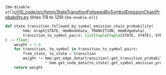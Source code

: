 `{bm-disable-all}`[ch10_code/src/hmm/StateTransitionFollowedBySymbolEmissionChainProbability.py](ch10_code/src/hmm/StateTransitionFollowedBySymbolEmissionChainProbability.py) (lines 119 to 129):`{bm-enable-all}`

```python
def state_transition_followed_by_symbol_emission_chain_probability(
        hmm: Graph[STATE, HmmNodeData, TRANSITION, HmmEdgeData],
        transition_to_symbol_pairs: list[tuple[tuple[STATE, STATE], SYMBOL]],
) -> float:
    weight = 1.0
    for transition, to_symbol in transition_to_symbol_pairs:
        from_state, to_state = transition
        weight *= hmm.get_edge_data(transition).get_transition_probability() \
                  * hmm.get_node_data(to_state).get_symbol_emission_probability(to_symbol)
    return weight
```